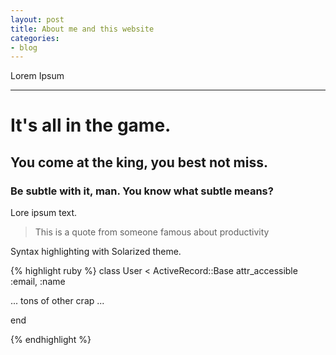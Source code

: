 ```yaml
---
layout: post
title: About me and this website
categories:
- blog
---
```


Lorem Ipsum

---

# It's all in the game.

## You come at the king, you best not miss.

### Be subtle with it, man. You know what subtle means?

Lore ipsum text.

> This is a quote from someone famous about productivity


Syntax highlighting with Solarized theme.

{% highlight ruby %}
class User < ActiveRecord::Base
  attr_accessible :email, :name

  ... tons of other crap ...

end

{% endhighlight %}